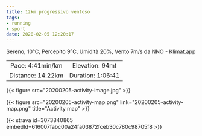 ```yaml
---
title: 12km progressivo ventoso
tags:
- running
- sport
date: 2020-02-05 12:20:17
---
```

Sereno, 10°C, Percepito 9°C, Umidità 20%, Vento 7m/s da NNO - Klimat.app

| | |
| :-: | :-: |
| Pace: 4:41min/km | Elevation: 94mt |
| Distance: 14.22km | Duration: 1:06:41 |

{{< figure src="20200205-activity-image.jpg" >}}


{{< figure src="20200205-activity-map.png" link="20200205-activity-map.png" title="Activity map" >}}


{{< strava id=3073840865 embedId=616007fabc00a24fa03872fceb30c780c98705f8 >}}
